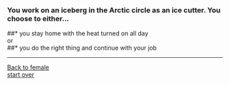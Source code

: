 ### You work on an iceberg in the Arctic circle as an ice cutter. You choose to either...  
##* you stay home with the heat turned on all day   
or   
##* you do the right thing and continue with your job  

---
[Back to female](female.md)  
[start over](start.md)




